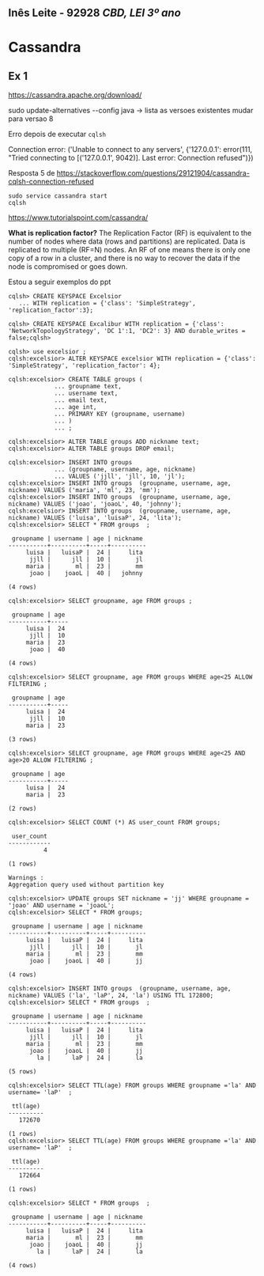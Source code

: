 **Inês Leite - 92928**
*CBD, LEI 3º ano*   
---

# Cassandra

## Ex 1


https://cassandra.apache.org/download/

sudo update-alternatives --config java
 -> lista as versoes existentes
  mudar para versao 8

Erro depois de executar `cqlsh`
 
Connection error: ('Unable to connect to any servers', {'127.0.0.1': error(111, "Tried connecting to [('127.0.0.1', 9042)]. Last error: Connection refused")})


Resposta 5 de https://stackoverflow.com/questions/29121904/cassandra-cqlsh-connection-refused
```
sudo service cassandra start
cqlsh
```

https://www.tutorialspoint.com/cassandra/

**What is replication factor?**
The Replication Factor (RF) is equivalent to the number of nodes where data (rows and partitions) are replicated. Data is replicated to multiple (RF=N) nodes. An RF of one means there is only one copy of a row in a cluster, and there is no way to recover the data if the node is compromised or goes down.

Estou a seguir exemplos do ppt
```
cqlsh> CREATE KEYSPACE Excelsior
   ... WITH replication = {'class': 'SimpleStrategy', 'replication_factor':3};

cqlsh> CREATE KEYSPACE Excalibur WITH replication = {'class': 'NetworkTopologyStrategy', 'DC 1':1, 'DC2': 3} AND durable_writes = false;cqlsh> 

cqlsh> use excelsior ;
cqlsh:excelsior> ALTER KEYSPACE excelsior WITH replication = {'class': 'SimpleStrategy', 'replication_factor': 4};

cqlsh:excelsior> CREATE TABLE groups (
             ... groupname text,
             ... username text,
             ... email text,
             ... age int,
             ... PRIMARY KEY (groupname, username)
             ... )
             ... ;

cqlsh:excelsior> ALTER TABLE groups ADD nickname text;
cqlsh:excelsior> ALTER TABLE groups DROP email;

cqlsh:excelsior> INSERT INTO groups 
             ... (groupname, username, age, nickname)
             ... VALUES ('jjll', 'jll', 10, 'jl');
cqlsh:excelsior> INSERT INTO groups  (groupname, username, age, nickname) VALUES ('maria', 'ml', 23, 'mm');
cqlsh:excelsior> INSERT INTO groups  (groupname, username, age, nickname) VALUES ('joao', 'joaoL', 40, 'johnny');
cqlsh:excelsior> INSERT INTO groups  (groupname, username, age, nickname) VALUES ('luisa', 'luisaP', 24, 'lita');
cqlsh:excelsior> SELECT * FROM groups  ;

 groupname | username | age | nickname
-----------+----------+-----+----------
     luisa |   luisaP |  24 |     lita
      jjll |      jll |  10 |       jl
     maria |       ml |  23 |       mm
      joao |    joaoL |  40 |   johnny

(4 rows)

cqlsh:excelsior> SELECT groupname, age FROM groups ;

 groupname | age
-----------+-----
     luisa |  24
      jjll |  10
     maria |  23
      joao |  40

(4 rows)

cqlsh:excelsior> SELECT groupname, age FROM groups WHERE age<25 ALLOW FILTERING ;

 groupname | age
-----------+-----
     luisa |  24
      jjll |  10
     maria |  23

(3 rows)

cqlsh:excelsior> SELECT groupname, age FROM groups WHERE age<25 AND age>20 ALLOW FILTERING ;

 groupname | age
-----------+-----
     luisa |  24
     maria |  23

(2 rows)

cqlsh:excelsior> SELECT COUNT (*) AS user_count FROM groups;

 user_count
------------
          4

(1 rows)

Warnings :
Aggregation query used without partition key

cqlsh:excelsior> UPDATE groups SET nickname = 'jj' WHERE groupname = 'joao' AND username = 'joaoL';
cqlsh:excelsior> SELECT * FROM groups;

 groupname | username | age | nickname
-----------+----------+-----+----------
     luisa |   luisaP |  24 |     lita
      jjll |      jll |  10 |       jl
     maria |       ml |  23 |       mm
      joao |    joaoL |  40 |       jj

(4 rows)

cqlsh:excelsior> INSERT INTO groups  (groupname, username, age, nickname) VALUES ('la', 'laP', 24, 'la') USING TTL 172800;
cqlsh:excelsior> SELECT * FROM groups  ;

 groupname | username | age | nickname
-----------+----------+-----+----------
     luisa |   luisaP |  24 |     lita
      jjll |      jll |  10 |       jl
     maria |       ml |  23 |       mm
      joao |    joaoL |  40 |       jj
        la |      laP |  24 |       la

(5 rows)

cqlsh:excelsior> SELECT TTL(age) FROM groups WHERE groupname ='la' AND username= 'laP'  ;

 ttl(age)
----------
   172670

(1 rows)
cqlsh:excelsior> SELECT TTL(age) FROM groups WHERE groupname ='la' AND username= 'laP'  ;

 ttl(age)
----------
   172664

(1 rows)

cqlsh:excelsior> SELECT * FROM groups  ;

 groupname | username | age | nickname
-----------+----------+-----+----------
     luisa |   luisaP |  24 |     lita
     maria |       ml |  23 |       mm
      joao |    joaoL |  40 |       jj
        la |      laP |  24 |       la

(4 rows)


```



